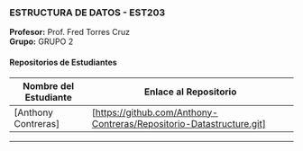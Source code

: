 
### ESTRUCTURA DE DATOS - EST203
**Profesor:** Prof. Fred Torres Cruz  
**Grupo:** GRUPO 2

#### Repositorios de Estudiantes
| Nombre del Estudiante | Enlace al Repositorio |
|--------------|-----------------|
| [Anthony Contreras] | [https://github.com/Anthony-Contreras/Repositorio-Datastructure.git] |

---
